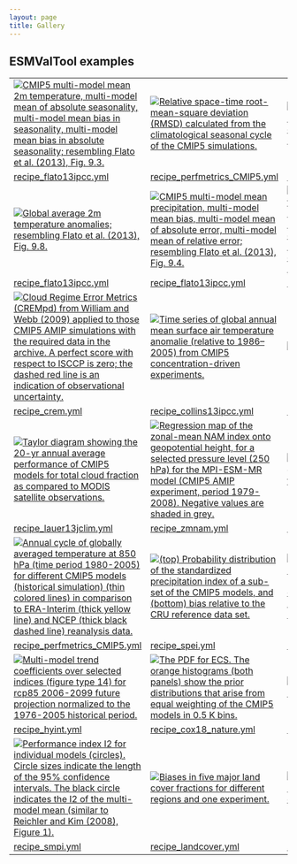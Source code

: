 ```yaml
---
layout: page
title: Gallery
---
```


## ESMValTool examples

<table>

<tr>
  <td><a href="/assets/img/fig-9-3.png"><img src="/assets/img/fig-9-3.png"
      title="CMIP5 multi-model mean 2m temperature, multi-model mean of absolute seasonality, multi-model mean bias in seasonality, multi-model mean bias in absolute seasonality; resembling Flato et al. (2013), Fig. 9.3."></a></td>
  <td><a href="/assets/img/fig4_ipccar5_ch9.png"><img src="/assets/img/fig4_ipccar5_ch9.png"
      title="Relative space-time root-mean-square deviation (RMSD) calculated from the climatological seasonal cycle of the CMIP5 simulations."></a></td>
  <td><a href="/assets/img/ltmi1_1.png"><img src="/assets/img/ltmi1_1.png"
      title="Lower tropospheric mixing index (LTMI; Sherwood et al., 2014) vs. equilibrium climate sensitivity from CMIP5 models."></a></td>
</tr>
<tr>
  <td><a href="https://docs.esmvaltool.org/en/latest/recipes/recipe_ipccwg1ar5ch9.html">
      recipe_flato13ipcc.yml</a></td>
  <td><a href="https://docs.esmvaltool.org/en/latest/recipes/recipe_perfmetrics.html">
	  recipe_perfmetrics_CMIP5.yml</a></td>
  <td><a href="https://docs.esmvaltool.org/en/latest/recipes/recipe_emergent_constraints.html">
	  recipe_ecs_scatter.yml</a></td>
</tr>
<tr>
  <td><a href="/assets/img/fig-9-8.png"><img src="/assets/img/fig-9-8.png"
      title="Global average 2m temperature anomalies; resembling Flato et al. (2013), Fig. 9.8."></a></td>
  <td><a href="/assets/img/fig-9-4.png"><img src="/assets/img/fig-9-4.png"
      title="CMIP5 multi-model mean precipitation, multi-model mean bias, multi-model mean of absolute error, multi-model mean of relative error; resembling Flato et al. (2013), Fig. 9.4."></a></td>
  <td><a href="/assets/img/diurnal_fig1.png"><img src="/assets/img/diurnal_fig1.png"
      title="Mean number of days exceeding the Diurnal Temperature Range (DTR) simulated during the historical period (1961-1990) by 5 degrees during the period 2030-2080. The result is derived from one RCP 8.5 scenario simulated by MPI-ESM-MR."></a></td>
</tr>
<tr>
  <td><a href="https://docs.esmvaltool.org/en/latest/recipes/recipe_ipccwg1ar5ch9.html">
	  recipe_flato13ipcc.yml</a></td>
  <td><a href="https://docs.esmvaltool.org/en/latest/recipes/recipe_ipccwg1ar5ch9.html">
	  recipe_flato13ipcc.yml</a></td>
  <td><a href="https://docs.esmvaltool.org/en/latest/recipes/recipe_diurnal_temperature_index.html">
	  recipe_diurnal_index.yml</a></td>
</tr>
<tr>
  <td><a href="/assets/img/crem_error_metric.png"><img src="/assets/img/crem_error_metric.png"
      title="Cloud Regime Error Metrics (CREMpd) from William and Webb (2009) applied to those CMIP5 AMIP simulations with the required data in the archive. A perfect score with respect to ISCCP is zero; the dashed red line is an indication of observational uncertainty."></a></td>
  <td><a href="/assets/img/collins_fig2.png"><img src="/assets/img/collins_fig2.png"
      title="Time series of global annual mean surface air temperature anomalie (relative to 1986–2005) from CMIP5 concentration-driven experiments."></a></td>
  <td><a href="/assets/img/autoassess_fig1.png"><img src="/assets/img/autoassess_fig1.png"
      title="QBO for UKESM1-0-LL."></a></td>
</tr>
<tr>
  <td><a href="https://docs.esmvaltool.org/en/latest/recipes/recipe_crem.html">
      recipe_crem.yml</a></td>
  <td><a href="https://docs.esmvaltool.org/en/latest/recipes/recipe_collins13ipcc.html">
      recipe_collins13ipcc.yml</a></td>
  <td><a href="https://docs.esmvaltool.org/en/latest/recipes/recipe_autoassess_stratosphere.html">
	  recipe_autoassess_stratosphere.yml</a></td>
</tr>  
<tr>
  <td><a href="/assets/img/figure_namelist_clouds_liq_h2o_taylor.png"><img src="/assets/img/figure_namelist_clouds_liq_h2o_taylor.png"
      title="Taylor diagram showing the 20-yr annual average performance of CMIP5 models for total cloud fraction as compared to MODIS satellite observations."></a></td>
  <td><a href="/assets/img/zmnam_fig1.png"><img src="/assets/img/zmnam_fig1.png"
      title="Regression map of the zonal-mean NAM index onto geopotential height, for a selected pressure level (250 hPa) for the MPI-ESM-MR model (CMIP5 AMIP experiment, period 1979-2008). Negative values are shaded in grey."></a></td>
  <td><a href="/assets/img/russel18_1.png"><img src="/assets/img/russel18_1.png"
      title="Annual mean CO2 flux (sea to air, gC/(yr * m2), positive (red) is out of the ocean) as a polar contour map."></a></td>
</tr>
<tr>
  <td><a href="https://docs.esmvaltool.org/en/latest/recipes/recipe_clouds.html">
      recipe_lauer13jclim.yml</a></td>
  <td><a href="https://docs.esmvaltool.org/en/latest/recipes/recipe_zmnam.html">
      recipe_zmnam.yml</a></td>
  <td><a href="https://docs.esmvaltool.org/en/latest/recipes/recipe_russell18jgr.html">
      recipe_russell18jgr.yml</a></td>
</tr>

<tr>
  <td><a href="/assets/img/perfmetrics_fig_1.png"><img src="/assets/img/perfmetrics_fig_1.png"
      title="Annual cycle of globally averaged temperature at 850 hPa (time period 1980-2005) for different CMIP5 models (historical simulation) (thin colored lines) in comparison to ERA-Interim (thick yellow line) and NCEP (thick black dashed line) reanalysis data."></a></td>
  <td><a href="/assets/img/histogram_spi.png"><img src="/assets/img/histogram_spi.png"
      title="(top) Probability distribution of the standardized precipitation index of a sub-set of the CMIP5 models, and (bottom) bias relative to the CRU reference data set."></a></td>
  <td><a href="/assets/img/MPI-ESM-LR_historical_r1i1p1_rocoef-vs-relprbias.png"><img src="/assets/img/MPI-ESM-LR_historical_r1i1p1_rocoef-vs-relprbias.png"
      title="Biases in runoff coefficient (runoff/precipitation) and precipitation for major catchments of the globe. The MPI-ESM-LR historical simulation (1970-2000) is used as an example."></a></td>
</tr>
<tr>
  <td><a href="https://docs.esmvaltool.org/en/latest/recipes/recipe_perfmetrics.html">
      recipe_perfmetrics_CMIP5.yml</a></td>
  <td><a href="https://docs.esmvaltool.org/en/latest/recipes/recipe_spei.html">
      recipe_spei.yml</a></td>
  <td><a href="https://docs.esmvaltool.org/en/latest/recipes/recipe_runoff_et.html">
      recipe_runoff_et.yml</a></td>
</tr>
<tr>
  <td><a href="/assets/img/hyint_trends.png"><img src="/assets/img/hyint_trends.png"
      title="Multi-model trend coefficients over selected indices (figure type 14) for rcp85 2006-2099 future projection normalized to the 1976-2005 historical period."></a></td>
  <td><a href="/assets/img/pdf_HadCRUT4.png"><img src="/assets/img/pdf_HadCRUT4.png"
      title="The PDF for ECS. The orange histograms (both panels) show the prior distributions that arise from equal weighting of the CMIP5 models in 0.5 K bins."></a></td>
  <td><a href="/assets/img/cdd_timeseries.png"><img src="/assets/img/cdd_timeseries.png"
      title="Timeseries of Consecutive Dry Days index for CMIP5 models."></a></td>
</tr>
<tr>
  <td><a href="https://docs.esmvaltool.org/en/latest/recipes/recipe_hyint.html">
      recipe_hyint.yml</a></td>
  <td><a href="https://docs.esmvaltool.org/en/latest/recipes/recipe_cox18nature.html">
      recipe_cox18_nature.yml</a></td>
  <td><a href="https://docs.esmvaltool.org/en/latest/recipes/recipe_extreme_events.html">
      recipe_extreme_events.yml</a></td>
</tr>
<tr>
  <td><a href="/assets/img/reichlerkim08bams_smpi.png"><img src="/assets/img/reichlerkim08bams_smpi.png"
      title="Performance index I2 for individual models (circles). Circle sizes indicate the length of the 95% confidence intervals. The black circle indicates the I2 of the multi-model mean (similar to Reichler and Kim (2008), Figure 1)."></a></td>
  <td><a href="/assets/img/bias_CMIP5_MPI-ESM-LR_rcp85_r1i1p1.png"><img src="/assets/img/bias_CMIP5_MPI-ESM-LR_rcp85_r1i1p1.png"
      title="Biases in five major land cover fractions for different regions and one experiment."></a></td>
  <td><a href="/assets/img/miles_block.png"><img src="/assets/img/miles_block.png"
      title="Blocking events frequency for EC-Earth model 1980-1989, compared to ERA-Interim."></a></td>
</tr>
<tr>
  <td><a href="https://docs.esmvaltool.org/en/latest/recipes/recipe_smpi.html">
      recipe_smpi.yml</a></td>
  <td><a href="https://docs.esmvaltool.org/en/latest/recipes/recipe_landcover.html">
      recipe_landcover.yml</a></td>
  <td><a href="https://docs.esmvaltool.org/en/latest/recipes/recipe_miles.html">
      recipe_miles_block.yml</a></td>
</tr>

</table>

